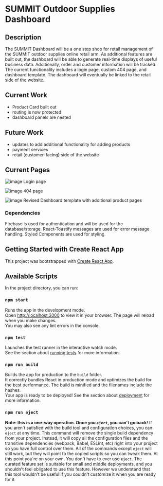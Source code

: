 # SUMMIT Outdoor Supplies Dashboard

## Description
The SUMMIT Dashboard will be a one stop shop for retail management of the SUMMIT outdoor supplies online retail arm. As additional features are built out, the dashboard will be able to generate real-time displays of useful business data. Additionally, order and customer information will be tracked. The current functionality includes a login page, custom 404 page, and dashboard template. The dashboard will
eventually be linked to the retail side of the website.

## Current Work
- Product Card built out
- routing is now protected
- dashboard panels are nested
## Future Work
- updates to add additional functionality for adding products
- payment services
- retail (customer-facing) side of the website

## Current Pages
![image](https://user-images.githubusercontent.com/65042664/158004106-3636684a-2630-4161-b031-4bf0d03ad5d9.png)
Login page

![image](https://user-images.githubusercontent.com/65042664/158004113-0edf62de-c299-42dc-bbf1-2d074b678585.png)
404 page

![image](https://user-images.githubusercontent.com/65042664/160213278-7bda0c3d-eceb-4bda-a51e-ffc594c3936c.png)
Revised Dashboard template with additional product pages 

### Dependencies
Firebase is used for authentication and will be used for the database/storage.
React-Toastify messages are used for error message handling.
Styled Components are used for styling.


## Getting Started with Create React App
This project was bootstrapped with [Create React App](https://github.com/facebook/create-react-app).

## Available Scripts
In the project directory, you can run:
### `npm start`

Runs the app in the development mode.\
Open [http://localhost:3000](http://localhost:3000) to view it in your browser.
The page will reload when you make changes.\
You may also see any lint errors in the console.

### `npm test`
Launches the test runner in the interactive watch mode.\
See the section about [running tests](https://facebook.github.io/create-react-app/docs/running-tests) for more information.

### `npm run build`

Builds the app for production to the `build` folder.\
It correctly bundles React in production mode and optimizes the build for the best performance.
The build is minified and the filenames include the hashes.\
Your app is ready to be deployed!
See the section about [deployment](https://facebook.github.io/create-react-app/docs/deployment) for more information.

### `npm run eject`
**Note: this is a one-way operation. Once you `eject`, you can't go back!**
If you aren't satisfied with the build tool and configuration choices, you can `eject` at any time. This command will remove the single build dependency from your project.
Instead, it will copy all the configuration files and the transitive dependencies (webpack, Babel, ESLint, etc) right into your project so you have full control over them. All of the commands except `eject` will still work, but they will point to the copied scripts so you can tweak them. At this point you're on your own.
You don't have to ever use `eject`. The curated feature set is suitable for small and middle deployments, and you shouldn't feel obligated to use this feature. However we understand that this tool wouldn't be useful if you couldn't customize it when you are ready for it.
